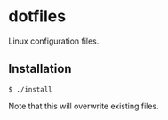 # dotfiles

Linux configuration files.

## Installation

    $ ./install

Note that this will overwrite existing files.
